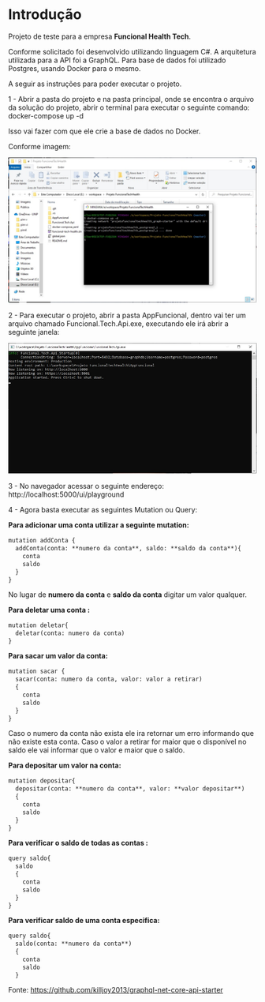 <h1>Introdução</h1>

Projeto de teste para a empresa **Funcional Health Tech**.

Conforme solicitado foi desenvolvido utilizando linguagem C#.
A arquitetura utilizada para a API foi a GraphQL.
Para base de dados foi utilizado Postgres, usando Docker para o mesmo.

A seguir as instruções para poder executar o projeto.

1 - Abrir a pasta do projeto e na pasta principal, onde se encontra o arquivo da solução do projeto, abrir o terminal para executar o seguinte comando: docker-compose up -d

Isso vai fazer com que ele crie a base de dados no Docker.

Conforme imagem:

<img src="Images\passo-1.jpg" />

2 - Para executar o projeto, abrir a pasta AppFuncional, dentro vai ter um arquivo chamado Funcional.Tech.Api.exe, executando ele irá abrir a seguinte janela:

<img src="Images\passo-2.jpg" />

3 - No navegador acessar o seguinte endereço: http://localhost:5000/ui/playground

4 - Agora basta executar as seguintes Mutation ou Query:

**Para adicionar uma conta utilizar a seguinte mutation:**

```
mutation addConta {
  addConta(conta: **numero da conta**, saldo: **saldo da conta**){
    conta
    saldo
  }
}
```

No lugar de **numero da conta** e **saldo da conta** digitar um valor qualquer.

**Para deletar uma conta :**

```
mutation deletar{
  deletar(conta: numero da conta)
}
```

**Para sacar um valor da conta:**

```
mutation sacar {
  sacar(conta: numero da conta, valor: valor a retirar)
  {
    conta
    saldo
  }
}
```

Caso o numero da conta não exista ele ira retornar um erro informando que não existe esta conta.
Caso o valor a retirar for maior que o disponível no saldo ele vai informar que o valor e maior que o saldo.

**Para depositar um valor na conta:**

```
mutation depositar{
  depositar(conta: **numero da conta**, valor: **valor depositar**)
  {
    conta
    saldo
  }
}
```

**Para verificar o saldo de todas as contas :**

```
query saldo{
  saldo
  {
    conta
    saldo
  }
}
```

**Para verificar saldo de uma conta especifica:**

```
query saldo{
  saldo(conta: **numero da conta**)
  {
    conta
    saldo
  }
```

Fonte: https://github.com/killjoy2013/graphql-net-core-api-starter
